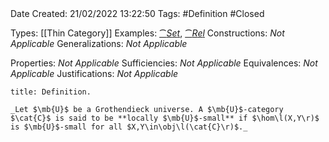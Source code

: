 <br />
<br />

Date Created: 21/02/2022 13:22:50
Tags: #Definition #Closed 

Types: [[Thin Category]]
Examples: [$\cat{Set}$](Category%20of%20Sets.md), [$\cat{Rel}$](Category%20of%20Relations.md)
Constructions: _Not Applicable_
Generalizations: _Not Applicable_

Properties: _Not Applicable_
Sufficiencies: _Not Applicable_
Equivalences: _Not Applicable_
Justifications: _Not Applicable_

``` ad-Definition
title: Definition.

_Let $\mb{U}$ be a Grothendieck universe. A $\mb{U}$-category $\cat{C}$ is said to be **locally $\mb{U}$-small** if $\hom\l(X,Y\r)$ is $\mb{U}$-small for all $X,Y\in\obj\l(\cat{C}\r)$._
